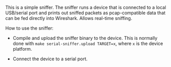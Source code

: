 This is a simple sniffer. The sniffer runs a device that is connected
to a local USB/serial port and prints out sniffed packets as
pcap-compatible data that can be fed directly into Wireshark. Allows
real-time sniffing.

How to use the sniffer:


* Compile and upload the sniffer binary to the device. This is
  normally done with `make serial-sniffer.upload TARGET=x`, where `x`
  is the device platform.

* Connect the device to a serial port.
